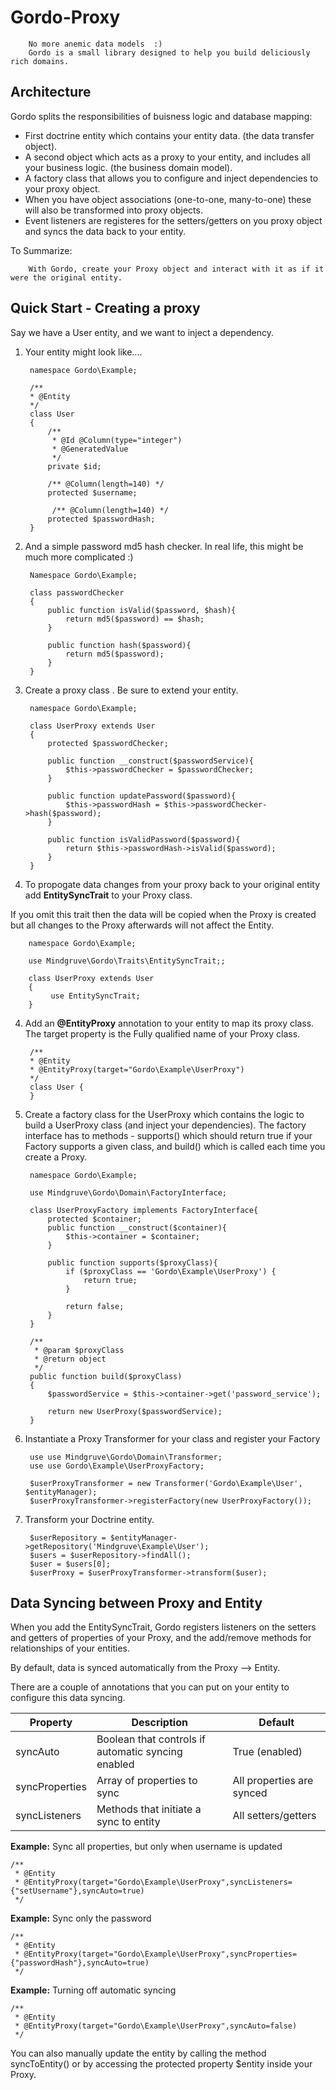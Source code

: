 # Gordo-Proxy
        No more anemic data models  :) 
        Gordo is a small library designed to help you build deliciously rich domains.  

## Architecture
Gordo splits the responsibilities of buisness logic and database mapping:
- First doctrine entity which contains your entity data. (the data transfer object).
- A second object which acts as a proxy to your entity, and includes all your business logic. (the business domain model).
- A factory class that allows you to configure and inject dependencies to your proxy object.
- When you have object associations (one-to-one, many-to-one) these will also be transformed into proxy objects.  
- Event listeners are registeres for the setters/getters on you proxy object and syncs the data back to your entity.     

To Summarize:

        With Gordo, create your Proxy object and interact with it as if it were the original entity.

## Quick Start - Creating a proxy
Say we have a User entity, and we want to inject a dependency.

1. Your entity might look like....

        namespace Gordo\Example;
        
        /**
        * @Entity
        */
        class User 
        {
            /**
             * @Id @Column(type="integer")
             * @GeneratedValue
             */
            private $id;
    
            /** @Column(length=140) */
            protected $username;       
            
             /** @Column(length=140) */
            protected $passwordHash;    
        }
        
2. And a simple password md5 hash checker.  In real life, this might be much more complicated :)    

        Namespace Gordo\Example;
        
        class passwordChecker
        {
            public function isValid($password, $hash){
                return md5($password) == $hash;
            }
        
            public function hash($password){
                return md5($password);
            }
        }

        
2. Create a proxy class .  Be sure to extend your entity.

        namespace Gordo\Example;
        
        class UserProxy extends User 
        {
            protected $passwordChecker;
            
            public function __construct($passwordService){
                $this->passwordChecker = $passwordChecker;
            }
            
            public function updatePassword($password){
                $this->passwordHash = $this->passwordChecker->hash($password);
            }
            
            public function isValidPassword($password){
                return $this->passwordHash->isValid($password);
            }
        }

3. To propogate data changes from your proxy back to your original entity add  **EntitySyncTrait** to your Proxy class.  

If you omit this trait then the data will be copied when the Proxy is created but all changes to the Proxy afterwards will not affect the Entity.

        namespace Gordo\Example;
        
        use Mindgruve\Gordo\Traits\EntitySyncTrait;;
        
        class UserProxy extends User 
        {
             use EntitySyncTrait;
        }

4. Add an **@EntityProxy** annotation to your entity to map its proxy class.  The target property is the Fully qualified name of your Proxy class.

        /**
        * @Entity
        * @EntityProxy(target="Gordo\Example\UserProxy")
        */
        class User {
        }

5. Create a factory class for the UserProxy which contains the logic to build a UserProxy class (and inject your dependencies).  The factory interface has to methods - supports() which should return true if your Factory supports a given class, and build() which is called each time you create a Proxy.

        namespace Gordo\Example;
        
        use Mindgruve\Gordo\Domain\FactoryInterface;
        
        class UserProxyFactory implements FactoryInterface{
            protected $container;
            public function __construct($container){
                $this->container = $container;
            }
            
            public function supports($proxyClass){
                if ($proxyClass == 'Gordo\Example\UserProxy') {
                    return true;
                }

                return false;
            }
        }
        
        /**
         * @param $proxyClass
         * @return object
         */
        public function build($proxyClass)
        {
            $passwordService = $this->container->get('password_service');
    
            return new UserProxy($passwordService);
        }    
        
6. Instantiate a Proxy Transformer for your class and register your Factory

        use use Mindgruve\Gordo\Domain\Transformer;
        use use Gordo\Example\UserProxyFactory;
        
        $userProxyTransformer = new Transformer('Gordo\Example\User', $entityManager);
        $userProxyTransformer->registerFactory(new UserProxyFactory());

7. Transform your Doctrine entity.

        $userRepository = $entityManager->getRepository('Mindgruve\Example\User');
        $users = $userRepository->findAll();
        $user = $users[0];
        $userProxy = $userProxyTransformer->transform($user);

## Data Syncing between Proxy and Entity
When you add the EntitySyncTrait, Gordo registers listeners on the setters and getters of properties of your Proxy, and the add/remove methods for relationships of your entities.  

By default, data is synced automatically from the Proxy --> Entity.

There are a couple of annotations that you can put on your entity to configure this data syncing.

|  Property | Description  | Default  |
|---|---|---|
| syncAuto  | Boolean that controls if automatic syncing enabled  | True (enabled)  |
| syncProperties  | Array of properties to sync  | All properties are synced  |
| syncListeners  | Methods that initiate a sync to entity  | All setters/getters  |

**Example:** Sync all properties, but only when username is updated

    /**
     * @Entity
     * @EntityProxy(target="Gordo\Example\UserProxy",syncListeners={"setUsername"},syncAuto=true)
     */

**Example:** Sync only the password

    /**
     * @Entity
     * @EntityProxy(target="Gordo\Example\UserProxy",syncProperties={"passwordHash"},syncAuto=true)
     */

**Example:** Turning off automatic syncing

    /**
     * @Entity
     * @EntityProxy(target="Gordo\Example\UserProxy",syncAuto=false)
     */


You can also manually update the entity by calling the method syncToEntity() or by accessing the protected property $entity inside your Proxy.








